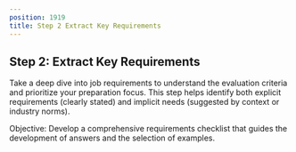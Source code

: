```yaml
---
position: 1919
title: Step 2 Extract Key Requirements
---
```


## Step 2: Extract Key Requirements



Take a deep dive into job requirements to understand the evaluation criteria and prioritize your preparation focus. This step helps identify both explicit requirements (clearly stated) and implicit needs (suggested by context or industry norms).

Objective: Develop a comprehensive requirements checklist that guides the development of answers and the selection of examples.